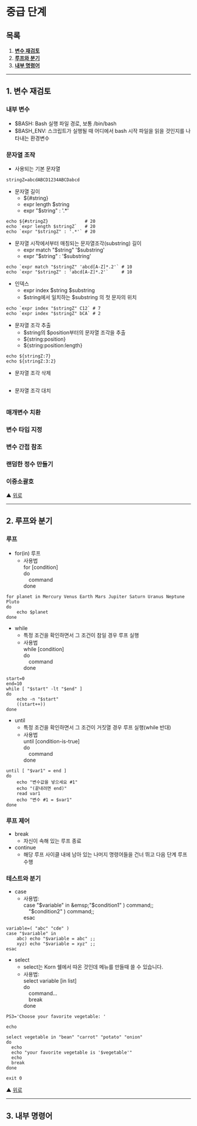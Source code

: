 # 중급 단계

## 목록
1. [**변수 재검토**](#1-변수-재검토)
2. [**루프와 분기**](#2-루프와-분기)
3. [**내부 명령어**](#3-내부-명령어)

___

## 1. 변수 재검토
### 내부 변수
- $BASH: Bash 실행 파일 경로, 보통 /bin/bash  
- $BASH_ENV: 스크립트가 실행될 때 어디에서 bash 시작 파일을 읽을 것인지를 나타내는 환경변수


### 문자열 조작
- 사용되는 기본 문자열
```
stringZ=abcdABCD1234ABCDabcd
```

- 문자열 길이  
  * ${#string}  
  * expr length $string  
  * expr "$string" : '.*'  
```
echo ${#stringZ}              # 20
echo `expr length $stringZ`   # 20
echo `expr "$stringZ" : '.*'` # 20
```

- 문자열 시작에서부터 매칭되는 문자열조각(substring) 길이  
  * expr match "$string" '$substring'  
  * expr "$string" : '$substring'  
```
echo `expr match "$stringZ" 'abcd[A-Z]*.2'` # 10
echo `expr "$stringZ" : 'abcd[A-Z]*.2'`     # 10
```

- 인덱스  
  * expr index $string $substring  
  * $string에서 일치하는 $substring 의 첫 문자의 위치
```
echo `expr index "$stringZ" C12` # 7
echo `expr index "$stringZ" bCA` # 2
```

- 문자열 조각 추출  
  * $string의 $position부터의 문자열 조각을 추출
  * ${string:position}
  * ${string:position:length}
```
echo ${stringZ:7}
echo ${stringZ:3:2}
```

- 문자열 조각 삭제

```

```

- 문자열 조각 대치  

```

```

### 매개변수 치환


### 변수 타입 지정


### 변수 간접 참조


### 랜덤한 정수 만들기


### 이중소괄호



&#9650; [위로](#중급-단계)
___

## 2. 루프와 분기
### 루프
- for(in) 루프  
  * 사용법  
for [condition]  
do  
&emsp;command  
done  
```
for planet in Mercury Venus Earth Mars Jupiter Saturn Uranus Neptune Pluto
do 
    echo $planet
done
```
- while  
  * 특정 조건을 확인하면서 그 조건이 참일 경우 루프 실행  
  * 사용법  
while [condition]  
do  
&emsp;command  
done 
```
start=0
end=10
while [ "$start" -lt "$end" ]
do
    echo -n "$start"
    ((start++))
done
```
- until  
  * 특정 조건을 확인하면서 그 조건이 거짓열 경우 루프 실행(while 반대)  
  * 사용법  
until [condition-is-true]  
do  
&emsp;command  
done 
```
until [ "$var1" = end ]
do
    echo "변수값을 넣으세요 #1"
    echo "(끝내려면 end)"
    read var1
    echo "변수 #1 = $var1"
done
```

### 루프 제어
- break
  * 자신이 속해 있는 루프 종료
- continue
  * 해당 루프 사이클 내에 남아 있는 나머지 명령어들을 건너 뛰고 다음 단계 루프 수행

### 테스트와 분기
- case
  * 사용법:  
    case "$variable" in  
    &emsp;"$condition1" ) command;;  
    &emsp;"$condition2" ) command;;  
    esac
```
variable=( "abc" "cde" )
case "$variable" in
    abc) echo "$variable = abc" ;; 
    xyz) echo "$variable = xyz" ;;
esac
```

- select
  * select는 Korn 쉘에서 따온 것인데 메뉴를 만들때 쓸 수 있습니다.
  * 사용법:  
    select variable [in list]  
    do  
    &emsp;command...  
    &emsp;break  
    done  
```
PS3='Choose your favorite vegetable: '

echo

select vegetable in "bean" "carrot" "potato" "onion"
do
  echo
  echo "your favorite vegetable is '$vegetable'"
  echo
  break
done

exit 0
```
&#9650; [위로](#중급-단계)
___

## 3. 내부 명령어